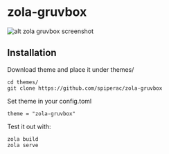 # zola-gruvbox
![alt zola gruvbox screenshot](./screenshot.png.png)

## Installation

Download theme and place it under themes/

    cd themes/
    git clone https://github.com/spiperac/zola-gruvbox

Set theme in your config.toml

    theme = "zola-gruvbox"

Test it out with:

    zola build
    zola serve

